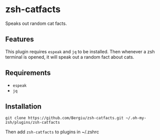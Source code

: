 # zsh-catfacts

Speaks out random cat facts.

## Features

This plugin requires `espeak` and `jq` to be installed. Then whenever a zsh terminal is opened, it will speak out a random fact about cats.

## Requirements

- `espeak`
- `jq`

## Installation

```
git clone https://github.com/Bergiu/zsh-catfacts.git ~/.oh-my-zsh/plugins/zsh-catfacts
```

Then add `zsh-catfacts` to plugins in ~/.zshrc
